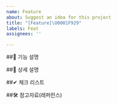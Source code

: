 ```yaml
---
name: Feature
about: Suggest an idea for this project
title: "[Feature]\U0001F929"
labels: Feat
assignees: ''

---
```


##📝 기능 설명

##📝 상세 설명

##✔ 체크 리스트

##🛠 참고자료(레퍼런스)
